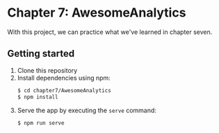 # Chapter 7: AwesomeAnalytics

With this project, we can practice what we've learned in chapter seven.

## Getting started

1. Clone this repository
2. Install dependencies using npm:
   ```bash
   $ cd chapter7/AwesomeAnalytics
   $ npm install
   ```
3. Serve the app by executing the `serve` command:
   ```bash
   $ npm run serve
   ```
